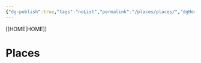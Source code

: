 ```yaml
---
{"dg-publish":true,"tags":"noList","permalink":"/places/places/","dgHomeLink":true,"dgPassFrontmatter":true}
---
```


[[HOME|HOME]]
# Places
